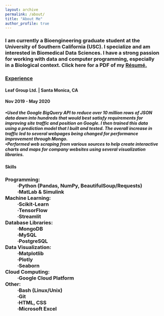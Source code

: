 ```yaml
---
layout: archive
permalink: /about/
title: "About Me"
author_profile: true
---
```

<h3> I am currently a Bioengineering graduate student at the University of Southern California (USC). I specialize and am interested in Biomedical Data Sciences. I have a strong passion for working with data and computer programming, especially in a Biological context. Click here for a PDF of my <a href="/images/My_Resume_NT.pdf">Résumé.</a></h3>


<h3><u>Experience</u></h3>
<h4>Leaf Group Ltd. | Santa Monica, CA</h4>
<h4>Nov 2019 - May 2020</h4>
<h5>•Used the Google BigQuery API to reduce over 10 million rows of JSON data down into hundreds that would best satisfy requirements for improving site traffic and position on Google. I then trained this data using a prediction model that I built and tested. The overall increase in traffic led to several webpages being changed for performance improvement through Mongo.
<br>
•Performed web scraping from various sources to help create interactive charts and maps for company websites using several visualization libraries.</h5>


<h4>Skills</h4>
<h3>
<dl>
  <dt>Programming:</dt>
  <dd>∙Python (Pandas, NumPy, BeautifulSoup/Requests)</dd>
  <dd>∙MatLab & Simulink</dd>
  <dt>Machine Learning:</dt>
  <dd>∙Scikit-Learn</dd>
  <dd>∙TensorFlow</dd>
  <dd>∙Streamlit</dd>
  <dt>Database Libraries:</dt>
  <dd>∙MongoDB</dd>
  <dd>∙MySQL</dd>
  <dd>∙PostgreSQL</dd>
  <dt>Data Visualization:</dt>
  <dd>∙Matplotlib</dd>
  <dd>∙Plotly</dd>
  <dd>∙Seaborn</dd>
  <dt>Cloud Computing:</dt>
  <dd>∙Google Cloud Platform</dd>
  <dt>Other:</dt>
  <dd>∙Bash (Linux/Unix)</dd>
  <dd>∙Git</dd>
  <dd>∙HTML, CSS</dd>
  <dd>∙Microsoft Excel</dd>
</dl>
</h3>
